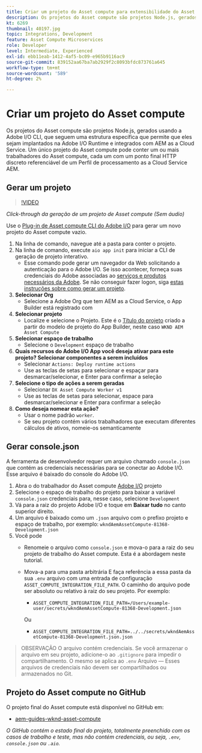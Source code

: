 ```yaml
---
title: Criar um projeto do Asset compute para extensibilidade do Asset compute
description: Os projetos do Asset compute são projetos Node.js, gerados usando a Adobe I/O CLI, que seguem uma estrutura específica, permitindo que eles sejam implantados na Adobe I/O Runtime e integrados com AEM as a Cloud Service.
kt: 6269
thumbnail: 40197.jpg
topic: Integrations, Development
feature: Asset Compute Microservices
role: Developer
level: Intermediate, Experienced
exl-id: ebb11eab-1412-4af5-bc09-e965b9116ac9
source-git-commit: 839152aa67ba7ab2929f2c8093bfdc873761a645
workflow-type: tm+mt
source-wordcount: '589'
ht-degree: 2%

---
```


# Criar um projeto do Asset compute

Os projetos do Asset compute são projetos Node.js, gerados usando a Adobe I/O CLI, que seguem uma estrutura específica que permite que eles sejam implantados na Adobe I/O Runtime e integrados com AEM as a Cloud Service. Um único projeto do Asset compute pode conter um ou mais trabalhadores do Asset compute, cada um com um ponto final HTTP discreto referenciável de um Perfil de processamento as a Cloud Service AEM.

## Gerar um projeto

>[!VIDEO](https://video.tv.adobe.com/v/40197/?quality=12&learn=on)

_Click-through da geração de um projeto de Asset compute (Sem áudio)_

Use o [Plug-in de Asset compute CLI do Adobe I/O](../set-up/development-environment.md#aio-cli) para gerar um novo projeto do Asset compute vazio.

1. Na linha de comando, navegue até a pasta para conter o projeto.
1. Na linha de comando, execute `aio app init` para iniciar a CLI de geração de projeto interativo.
   + Esse comando pode gerar um navegador da Web solicitando a autenticação para o Adobe I/O. Se isso acontecer, forneça suas credenciais do Adobe associadas ao [serviços e produtos necessários da Adobe](../set-up/accounts-and-services.md). Se não conseguir fazer logon, siga [estas instruções sobre como gerar um projeto](https://developer.adobe.com/app-builder/docs/getting_started/first_app/#42-developer-is-not-logged-in-as-enterprise-organization-user).
1. __Selecionar Org__
   + Selecione a Adobe Org que tem AEM as a Cloud Service, o App Builder está registrado com
1. __Selecionar projeto__
   + Localize e selecione o Projeto. Este é o [Título do projeto](../set-up/app-builder.md) criado a partir do modelo de projeto do App Builder, neste caso `WKND AEM Asset Compute`
1. __Selecionar espaço de trabalho__
   + Selecione o `Development` espaço de trabalho
1. __Quais recursos do Adobe I/O App você deseja ativar para este projeto? Selecionar componentes a serem incluídos__
   + Selecionar `Actions: Deploy runtime actions`
   + Use as teclas de setas para selecionar e espaçar para desmarcar/selecionar, e Enter para confirmar a seleção
1. __Selecione o tipo de ações a serem geradas__
   + Selecionar `DX Asset Compute Worker v1`
   + Use as teclas de setas para selecionar, espace para desmarcar/selecionar e Enter para confirmar a seleção
1. __Como deseja nomear esta ação?__
   + Usar o nome padrão `worker`.
   + Se seu projeto contém vários trabalhadores que executam diferentes cálculos de ativos, nomeie-os semanticamente

## Gerar console.json

A ferramenta de desenvolvedor requer um arquivo chamado `console.json` que contém as credenciais necessárias para se conectar ao Adobe I/O. Esse arquivo é baixado do console do Adobe I/O.

1. Abra o do trabalhador do Asset compute [Adobe I/O](https://console.adobe.io) projeto
1. Selecione o espaço de trabalho do projeto para baixar a variável `console.json` credenciais para, nesse caso, selecione `Development`
1. Vá para a raiz do projeto Adobe I/O e toque em __Baixar tudo__ no canto superior direito.
1. Um arquivo é baixado como um `.json` arquivo com o prefixo projeto e espaço de trabalho, por exemplo: `wkndAemAssetCompute-81368-Development.json`
1. Você pode
   + Renomeie o arquivo como `console.json` e mova-o para a raiz do seu projeto de trabalho do Asset compute. Esta é a abordagem neste tutorial.
   + Mova-a para uma pasta arbitrária E faça referência a essa pasta da sua `.env` arquivo com uma entrada de configuração `ASSET_COMPUTE_INTEGRATION_FILE_PATH`. O caminho do arquivo pode ser absoluto ou relativo à raiz do seu projeto. Por exemplo:
      + `ASSET_COMPUTE_INTEGRATION_FILE_PATH=/Users/example-user/secrets/wkndAemAssetCompute-81368-Development.json`

      Ou
      + `ASSET_COMPUTE_INTEGRATION_FILE_PATH=../../secrets/wkndAemAssetCompute-81368-Development.json.json`


> OBSERVAÇÃO
> O arquivo contém credenciais. Se você armazenar o arquivo em seu projeto, adicione-o ao `.gitignore` para impedir o compartilhamento. O mesmo se aplica ao `.env` Arquivo — Esses arquivos de credenciais não devem ser compartilhados ou armazenados no Git.

## Projeto do Asset compute no GitHub

O projeto final do Asset compute está disponível no GitHub em:

+ [aem-guides-wknd-asset-compute](https://github.com/adobe/aem-guides-wknd-asset-compute)

_O GitHub contém o estado final do projeto, totalmente preenchido com os casos de trabalho e teste, mas não contém credenciais, ou seja, `.env`, `console.json` ou `.aio`._
